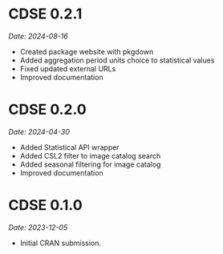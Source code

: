 # CDSE 0.2.1

*Date: 2024-08-16*

-   Created package website with pkgdown
-   Added aggregation period units choice to statistical values
-   Fixed updated external URLs
-   Improved documentation

# CDSE 0.2.0

*Date: 2024-04-30*

-   Added Statistical API wrapper
-   Added CSL2 filter to image catalog search
-   Added seasonal filtering for image catalog
-   Improved documentation

# CDSE 0.1.0

*Date: 2023-12-05*

-   Initial CRAN submission.
